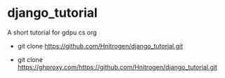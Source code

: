 # django_tutorial
A short tutorial for gdpu cs org 


- git clone https://github.com/Hnitrogen/django_tutorial.git

- git clone https://ghproxy.com/https://github.com/Hnitrogen/django_tutorial.git
